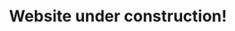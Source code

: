 <!DOCTYPE html>
<html>
<body style="text-align: center">

<h1>Website under construction!</h1>

</body>
</html>
